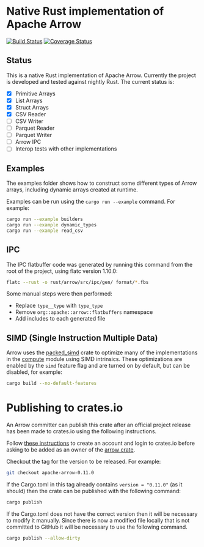 <!---
  Licensed to the Apache Software Foundation (ASF) under one
  or more contributor license agreements.  See the NOTICE file
  distributed with this work for additional information
  regarding copyright ownership.  The ASF licenses this file
  to you under the Apache License, Version 2.0 (the
  "License"); you may not use this file except in compliance
  with the License.  You may obtain a copy of the License at

    http://www.apache.org/licenses/LICENSE-2.0

  Unless required by applicable law or agreed to in writing,
  software distributed under the License is distributed on an
  "AS IS" BASIS, WITHOUT WARRANTIES OR CONDITIONS OF ANY
  KIND, either express or implied.  See the License for the
  specific language governing permissions and limitations
  under the License.
-->

# Native Rust implementation of Apache Arrow

[![Build Status](https://travis-ci.org/apache/arrow.svg?branch=master)](https://travis-ci.org/apache/arrow)
[![Coverage Status](https://coveralls.io/repos/github/apache/arrow/badge.svg)](https://coveralls.io/github/apache/arrow)

## Status

This is a native Rust implementation of Apache Arrow. Currently the project
is developed and tested against nightly Rust.  The current status is:

- [x] Primitive Arrays
- [x] List Arrays
- [x] Struct Arrays
- [x] CSV Reader
- [ ] CSV Writer
- [ ] Parquet Reader
- [ ] Parquet Writer
- [ ] Arrow IPC
- [ ] Interop tests with other implementations

## Examples

The examples folder shows how to construct some different types of Arrow
arrays, including dynamic arrays created at runtime.

Examples can be run using the `cargo run --example` command. For example:

```bash
cargo run --example builders
cargo run --example dynamic_types
cargo run --example read_csv
```

## IPC

The IPC flatbuffer code was generated by running this command from the root of the project, using flatc version 1.10.0:

```bash
flatc --rust -o rust/arrow/src/ipc/gen/ format/*.fbs
```

Some manual steps were then performed:

- Replace `type__type` with `type_type`
- Remove `org::apache::arrow::flatbuffers` namespace
- Add includes to each generated file

## SIMD (Single Instruction Multiple Data)

Arrow uses the [packed_simd](https://crates.io/crates/packed_simd) crate to optimize many of the implementations in the
[compute](https://github.com/apache/arrow/tree/master/rust/arrow/src/compute) module using SIMD intrinsics.  These
optimizations are enabled by the `simd` feature flag and are turned on by default, but can be disabled, for example:

```bash
cargo build --no-default-features
```

# Publishing to crates.io

An Arrow committer can publish this crate after an official project release has
been made to crates.io using the following instructions.

Follow [these
instructions](https://doc.rust-lang.org/cargo/reference/publishing.html) to
create an account and login to crates.io before asking to be added as an owner
of the [arrow crate](https://crates.io/crates/arrow).

Checkout the tag for the version to be released. For example:

```bash
git checkout apache-arrow-0.11.0
```

If the Cargo.toml in this tag already contains `version = "0.11.0"` (as it
should) then the crate can be published with the following command:

```bash
cargo publish
```

If the Cargo.toml does not have the correct version then it will be necessary
to modify it manually. Since there is now a modified file locally that is not
committed to GitHub it will be necessary to use the following command.

```bash
cargo publish --allow-dirty
```
